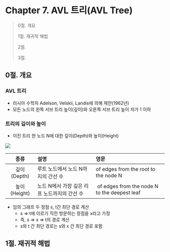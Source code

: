 # Chapter 7. AVL 트리(AVL Tree)

> 0절. 개요
>
> 1절. 재귀적 해법
>
> 2절.
>
> 3절.

## 0절. 개요

### AVL 트리

- 러시아 수학자 Adelson, Velskii, Landis에 의해 제안(1962년)
- 모든 노드의 왼쪽 서브 트리 높이(깊이)와 오른쪽 서브 트리 높이 차가 1 이하

### 트리의 깊이와 높이

- 이진 트리 한 노드 N에 대한 깊이(Depth)와 높이(Height)

<img src = "https://github.com/BangYunseo/TIL/blob/main/ComputerScience/Algorithm/Image/ch03/ch07-01-AVL.PNG" height="auto" />

|     종류     | 설명                                         | 영문                                          |
| :----------: | :------------------------------------------- | :-------------------------------------------- |
| 깊이(Depth)  | 루트 노드에서 노드 N까지의 간선 수           | of edges from the root to the node N          |
| 높이(Height) | 노드 N에서 가장 깊은 리프 노드까지의 간선 수 |  of edges from the node N to the deepest leaf |

- 임의 그래프 두 정점 s, t간 최단 경로 계산
  - s => t에 이르기 직전 방문하는 정점을 x라고 가정
  - 즉, s => x => t의 경로 계산
  - s와 t 간 최단 경로는 s와 x 간 최단 경로 포함

## 1절. 재귀적 해법
